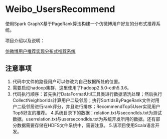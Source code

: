# Weibo_UsersRecommend
使用Spark GraphX基于PageRank算法构建一个仿微博用户好友的分布式推荐系统。

项目介绍以及说明：

[仿微博用户推荐实现分布式推荐系统](https://blog.csdn.net/qq_37142346)

## 注意事项

1. 代码中文件的路径用户可以修改为自己数据所处的位置。
2. 需要启动hadoop集群，这里使用了hadoop2.5.0-cdh5.3.6。
3. 代码执行顺序：首先执行DataFormatUtil工具类进行数据清洗处理；然后执行CollectNeighborIds计算用户二级邻居；执行SortIdsByPageRank文件对用户二级邻居进行rank评分，并且进行排序；RecommendTop5User实现用户Top5好友的推荐。
4.系统目录下的数据：relation.txt与secondIds.txt为测试数据。userrelation.txt与usersecondIds.txt为系统开发所用的数据。还有部分数据需要存储在HDFS文件系统中，需要注意。
5.该项目使用Scala语言开发。
